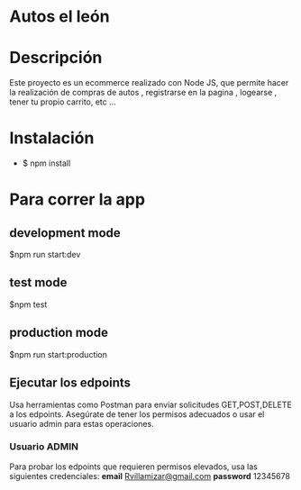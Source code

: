 #                                                         Autos el león

# Descripción 
Este proyecto es un ecommerce realizado con Node JS, que permite hacer la realización de compras de autos , registrarse en la pagina , logearse , tener tu propio carrito, etc ...

# Instalación
- $ npm install  

# Para correr la app
## development mode
 $npm run start:dev
## test mode
 $npm test
## production mode
 $npm run start:production

## Ejecutar los edpoints ##
Usa herramientas como Postman para enviar solicitudes GET,POST,DELETE a los edpoints.
Asegúrate de tener los permisos adecuados o usar el usuario admin para estas operaciones.

### Usuario ADMIN
Para probar los edpoints que requieren permisos elevados, usa las siguientes credenciales:
**email** Rvillamizar@gmail.com 
**password** 12345678
